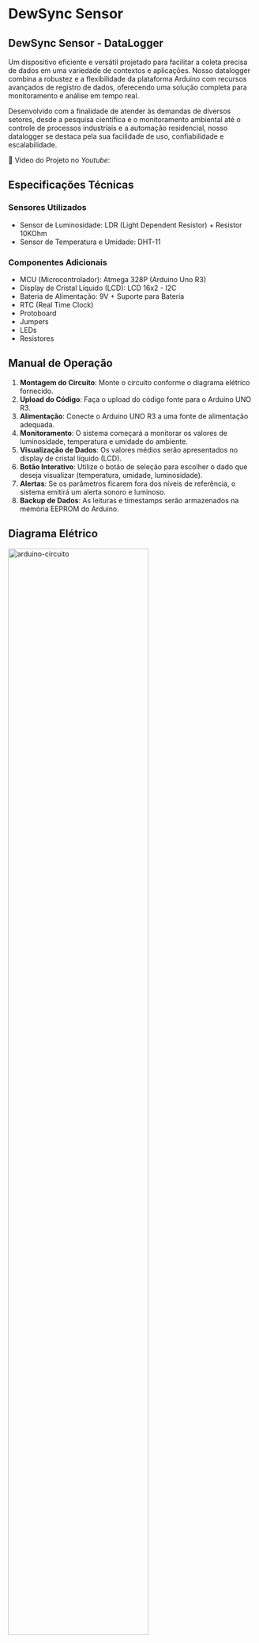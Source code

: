 # DewSync Sensor

## **DewSync Sensor - DataLogger**

Um dispositivo eficiente e versátil projetado para facilitar a coleta precisa de dados em uma variedade de contextos e aplicações. Nosso datalogger combina a robustez e a flexibilidade da plataforma Arduino com recursos avançados de registro de dados, oferecendo uma solução completa para monitoramento e análise em tempo real.

Desenvolvido com a finalidade de atender às demandas de diversos setores, desde a pesquisa científica e o monitoramento ambiental até o controle de processos industriais e a automação residencial, nosso datalogger se destaca pela sua facilidade de uso, confiabilidade e escalabilidade.

🎥 Vídeo do Projeto no _Youtube_: 

## Especificações Técnicas

### Sensores Utilizados

- Sensor de Luminosidade: LDR (Light Dependent Resistor) + Resistor 10KOhm
- Sensor de Temperatura e Umidade: DHT-11

### Componentes Adicionais

- MCU (Microcontrolador): Atmega 328P (Arduino Uno R3)
- Display de Cristal Líquido (LCD): LCD 16x2 - I2C
- Bateria de Alimentação: 9V + Suporte para Bateria
- RTC (Real Time Clock)
- Protoboard
- Jumpers
- LEDs
- Resistores


## Manual de Operação

1. **Montagem do Circuito**: Monte o circuito conforme o diagrama elétrico fornecido.
2. **Upload do Código**: Faça o upload do código fonte para o Arduino UNO R3.
3. **Alimentação**: Conecte o Arduino UNO R3 a uma fonte de alimentação adequada.
4. **Monitoramento**: O sistema começará a monitorar os valores de luminosidade, temperatura e umidade do ambiente.
5. **Visualização de Dados**: Os valores médios serão apresentados no display de cristal líquido (LCD).
6. **Botão Interativo**: Utilize o botão de seleção para escolher o dado que deseja visualizar (temperatura, umidade, luminosidade).
7. **Alertas**: Se os parâmetros ficarem fora dos níveis de referência, o sistema emitirá um alerta sonoro e luminoso.
8. **Backup de Dados**: As leituras e timestamps serão armazenados na memória EEPROM do Arduino.

## **Diagrama Elétrico**

<img src="https://github.com/ConfuseKarma/DataLogger/assets/145780136/3f22056d-c2c8-41d3-9c4f-ab6cc2ee0b94" alt="arduino-circuito" width="75%">

https://wokwi.com/projects/392907885243715585


## Código Fonte

O código fonte está disponível no repositório público do GitHub neste [link](https://github.com/ConfuseKarma/DataLogger/blob/main/codigo-fonte.md). Certifique-se de ler e compreender os comentários no código para uma melhor compreensão do funcionamento.


## Lógica do Código Fonte

### Inclusão de Bibliotecas e Definição de Constantes e Variáveis Globais:

O código começa incluindo diversas bibliotecas necessárias para o funcionamento do programa, como **Wire** (para comunicação I2C), **LiquidCrystal_I2C** (para controle de um display LCD), **RTClib** (para manipulação do RTC), **DHT** (para o sensor de temperatura e umidade) e **EEPROM** (para acessar a memória EEPROM do Arduino). Essas bibliotecas fornecem funções e métodos que facilitam o acesso e o controle dos dispositivos e sensores conectados ao Arduino.

Em seguida, são definidas constantes e variáveis globais que serão utilizadas ao longo do programa:

**Seção Geral:**
- **'unsigned long intervalLeituras', 'ultimoMillisModoAtual' e 'ultimoMillisBotao':** Essas variáveis são utilizadas para armazenar o tempo em milissegundos da última execução de diferentes tarefas relacionadas às leituras dos sensores, atualização do modo de operação e detecção do botão.
- **'const long ultimoMillisLeituras', 'intervalModo' e 'intervalBotao':** Essas constantes definem os intervalos de tempo em milissegundos para realizar as diferentes tarefas no programa. Por exemplo, intervalLeituras define o intervalo de tempo para as leituras dos sensores.
- **'int modoIDGlobal':** Esta variável inteira mantém o modo atual de operação do sistema. Ela é incrementada conforme o botão é pressionado e utilizada para determinar qual modo de operação está ativo.
- **'const int botaoPin':** Define o pino digital utilizado para a detecção do botão. Neste caso, o botão está conectado ao pino digital 2 do Arduino.
- **'int ultimoEstadoBotao':** Armazena o estado anterior do botão para comparar com o estado atual e determinar se o botão foi pressionado.
- **'struct Anomalia { ... };':** É uma estrutura de dados (struct) utilizada para armazenar informações sobre anomalias detectadas de data, temperatura, umidade e luminosidade no momento da ocorrência.‎‎‎‎‎‎‎‎

**Seção DHT:**
- **'#define DHTPIN' e 'DHTTYPE':** Essas macros são utilizadas para definir o pino ao qual o sensor DHT está conectado (DHTPIN) e o tipo de sensor DHT (DHTTYPE). No caso, o sensor está conectado ao pino analógico A1 e é do tipo DHT22. A escolha entre DHT11 e DHT22 pode ser alternada através das definições.
- **'DHT dht(DHTPIN, DHTTYPE)':** Aqui, é criado um objeto da classe DHT utilizando as informações definidas anteriormente. Esse objeto será usado para interagir com o sensor DHT e realizar as leituras de temperatura e umidade.

**Constantes e Variáveis para Armazenamento de Valores dos Sensores:**
- **'#define NUM_VALORES':** Define o número de valores a serem considerados para cálculos de médias.
- **'int valoresTemperatura[]', 'valoresUmidade[]', 'valoresLuminosidade[]':** São arrays utilizados para armazenar os últimos valores lidos dos sensores de temperatura, umidade e luminosidade, respectivamente.
- **'int pesos[]':** Define os pesos a serem utilizados no cálculo da média ponderada dos valores lidos. Neste caso, são pesos decrescentes que favorecem os valores mais recentes.

**Seção Modo Pânico:**
- **'int redLedPin' e 'buzzerPin':** Definem os pinos aos quais o LED vermelho e o buzzer estão conectados, respectivamente.
- **'float sinVal' e 'int toneVal':** Variáveis utilizadas para controle da sirene, emitindo um som de acordo com os valores definidos.

**Seção LCD:**
- **'LiquidCrystal_I2C lcd(0x27, 16, 2)':** Aqui é criado um objeto da classe LiquidCrystal_I2C para controlar um display LCD de 16 colunas por 2 linhas, com endereço I2C 0x27. Esse objeto será usado para exibir informações no display LCD.

**Seção Intro/LOGO:**
- São definidos arrays de bytes (**'name0x13'**, **'name0x14'**, **'name0x15'**, **'name1x13'**, **'name1x14'**, **'name1x15'**) que representam caracteres personalizados a serem exibidos no display LCD. Esses caracteres são utilizados para formar um logo ou uma introdução visual no display.

**Seção LDR:**
- **'ValorLDR:'** Variável utilizada para armazenar a leitura do sensor LDR, que mede a luminosidade.
- **'IntensidadeLuz:'** Variável que armazena a intensidade de luz transformada em uma escala de 0 a 100 para exibição no display LCD.
- **'pinoLDR:'** Define o pino analógico ao qual o sensor LDR está conectado para realizar a leitura da luminosidade.

**Seção do RTC:**
- **'RTC_DS3231 rtc':** Cria um objeto do tipo RTC_DS3231 para interagir com o módulo RTC DS3231. Esse objeto permite obter a data e hora atuais do relógio em tempo real.

**Declaração dos Dias da Semana:**
- **'char daysOfTheWeek[]':** Array de strings utilizado para armazenar os nomes dos dias da semana. Essa informação pode ser útil para exibir a data no formato completo com o dia da semana.

### Setup():

**1. Inicialização de Pinos:**
 - **'pinMode(botaoPin, INPUT_PULLUP)':** Define o pino do botão como entrada com resistor pull-up interno ativado. Isso significa que o botão é conectado entre o pino **'botaoPin'** e o GND, e o resistor pull-up interno ajuda a garantir um estado lógico alto quando o botão não está pressionado.

**2. Configuração do Sensor LDR:**
- **'Serial.begin(9600)':** Inicializa a comunicação serial a uma taxa de transmissão de 9600 bps, permitindo a comunicação com o monitor serial para depuração e exibição de informações.
- **'dht.begin()':** Inicializa o sensor DHT para leitura de temperatura e umidade.

**3. Inicialização do RTC DS3231:**
- **'rtc.begin()':** Inicializa o RTC DS3231. Se não for possível inicializar o RTC, uma mensagem será exibida no monitor serial informando que o DS3231 não foi encontrado.
- **'if (rtc.lostPower()) { ... }':** Verifica se o RTC foi ligado pela primeira vez, se ficou sem energia ou se a bateria foi esgotada. Se sim, uma mensagem é exibida no monitor serial informando que o DS3231 está OK e, opcionalmente, a data e hora são ajustadas para a data e hora em que o código foi compilado **('__DATE__ e __TIME__')**, ou outra data e hora especificada.

**4. Configuração do Pino do LDR:**
- **'pinMode(pinoLDR, INPUT)':** Define o pino ao qual o sensor LDR está conectado como entrada, para realizar a leitura do sensor LDR posteriormente.

**5. Configuração dos Pinos do LED e Buzzer:**
- **'pinMode(redLedPin, OUTPUT)':** Define o pino ao qual o LED vermelho está conectado como saída, para controlar o estado do LED (ligado/desligado).
- **'pinMode(buzzerPin, OUTPUT)':** Define o pino ao qual o buzzer está conectado como saída, para controlar o som emitido pelo buzzer.

**6. Inicialização do LCD:**
- **'lcd.init()':** Inicializa o display LCD com os parâmetros especificados (endereço I2C, número de colunas e linhas).
- **'lcd.backlight()':** Ativa a luz de fundo do LCD.

**7. Apresentação no LCD:**
- São exibidos o nome "DewSync" e o slogan "it just works" no LCD, seguidos de uma animação do logo em formato floco de neve.

### Loop():

**1. Leitura do Estado do Botão:**
- **'int estadoBotao = digitalRead(botaoPin)':** Lê o estado atual do botão conectado ao pino botaoPin.
- **'unsigned long currentMillis = millis()':** Obtém o tempo atual em milissegundos desde o início do programa.

**2. Verificação de Pressionamento do Botão:**
- **'if (estadoBotao == LOW && ultimoEstadoBotao == HIGH) { ... }':** Verifica se o botão foi pressionado, comparando seu estado atual com o estado anterior. Isso evita múltiplas detecções de um único pressionamento.
- **'if(currentMillis - ultimoMillisBotao >= intervalBotao) { ... }':** Verifica se passou o tempo mínimo (intervalBotao) desde o último pressionamento do botão.

**3. Alteração de Modo:**
- **'ultimoMillisBotao = currentMillis':** Atualiza o tempo da última execução da verificação do botão.
- **'modoIDGlobal++'**: Incrementa o modo de operação global.
- **'if (modoIDGlobal > 3) { modoIDGlobal = 0; }'**: Se o modo atual ultrapassar o último modo, volta ao primeiro modo.

**4. Exibição do Modo Atual no Monitor Serial:**
- **'Serial.print("Modo atual: ")':** Exibe uma mensagem indicando que está mostrando o modo atual no monitor serial.
- **'Serial.println(modoIDGlobal)':** Imprime o valor do modo atual no monitor serial.

**5. Chamada de Funções de Acordo com o Modo Atual:**
- **'if (currentMillis - ultimoMillisModoAtual >= intervalModo) { ... }'**: Verifica se passou o tempo mínimo (intervalModo) desde a última execução da verificação do modo atual.
- **'ultimoMillisModoAtual = currentMillis':** Atualiza o tempo da última execução da verificação do modo atual.
- Dentro deste bloco, são chamadas as funções correspondentes a cada modo de operação (**'FuncionamentoRTC()'**, **'FuncionamentoLDR()**, **'FuncionamentoDHT()'**, **'ExibeEEPROM())'**, de acordo com o valor de **'modoIDGlobal'**.

**6. Realização de Leituras:**
- **'if (currentMillis - ultimoMillisLeituras >= intervalLeituras) { ... }':** Verifica se passou o tempo mínimo (**'intervalLeituras'**) desde a última leitura dos sensores.
- **'ultimoMillisLeituras = currentMillis'**: Atualiza o tempo da última execução da leitura dos sensores.
- Dentro deste bloco, é chamada a função **'Leituras()'** para realizar as leituras dos sensores, calcular médias ponderadas e verificar anomalias.

**7. Atualização do Estado do Botão:**
- **'ultimoEstadoBotao = estadoBotao:'** Atualiza o estado anterior do botão para a próxima iteração.

### Funcionalidades Específicas:

**'FuncionamentoLDR()':**
- Realiza a leitura do sensor LDR (**'ValorLDR = analogRead(pinoLDR)'**).
- Converte o valor lido em uma escala de 0 a 100 (**'IntensidadeLuz = map(ValorLDR, 0, 1023, 1, 100)'**).
- Exibe a intensidade de luz no LCD.

**'FuncionamentoDHT()':**
- Realiza a leitura do sensor DHT para temperatura (**'float temperatura = dht.readTemperature()'**) e umidade (**'float umidade = dht.readHumidity()'**).
- Exibe a temperatura e umidade lidas no LCD.

**'FuncionamentoRTC()':**
- Obtém a data e hora do RTC DS3231 (**'DateTime now = rtc.now()'**).
- Exibe a data, dia da semana, hora, minutos e segundos no LCD.

**'Leituras()':**
- Realiza as leituras dos sensores (DHT e LDR) e do RTC DS3231.
- Calcula médias ponderadas das leituras de temperatura, umidade e luminosidade. Utiliza um método de média móvel ponderada, armazenando os últimos valores em arrays e aplicando pesos decrescentes.
- Verifica se há anomalias nos valores lidos (temperatura acima de 25°C, umidade acima de 50% ou luminosidade abaixo de 25).
- Se houver anomalia, registra a ocorrência na EEPROM e ativa o modo de pânico.

**'ModoPanico()':**
- Acende o LED vermelho (**'digitalWrite(redLedPin, HIGH)'**).
- Chama a função **'Sirene()'** para ativar o som de alerta.

**'Sirene()':**
Toca um som de alerta no buzzer (**'tone(5,1000); delay(300); noTone(buzzerPin);'**).

**'salvarAnomaliaNaEEPROM()':**
- Cria uma estrutura **'Anomalia'** com informações de data, temperatura, umidade e luminosidade.
- Escreve essas informações na EEPROM a partir do endereço especificado (**'EEPROM.put(endereco, dados)'**).

**'escreverEEPROM()':**
- Escreve na EEPROM os dados de uma anomalia (**'EEPROM.put(endereco, dados)'**).

**'lerEEPROM()':**
- Lê os dados de uma anomalia da EEPROM (**'EEPROM.get(endereco, dados)'**).
- Retorna os dados lidos.

**'ExibeEEPROM()':**
- Lê os dados de uma anomalia da EEPROM.
- Exibe as informações da anomalia (temperatura, umidade e luminosidade) no LCD.

**'retornarDataHora()':**
- Recebe um objeto DateTime como parâmetro (geralmente a data e hora atual do RTC).
- Formata a data e hora em uma string no formato "YYYY-MM-DD HH:MM:SS" e a retorna.
